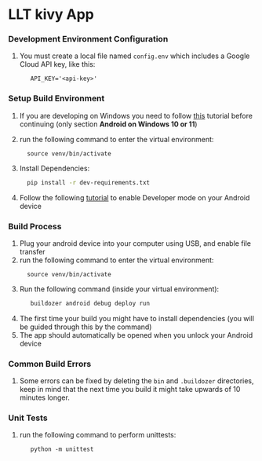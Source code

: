 # LLT kivy App

### Development Environment Configuration
1. You must create a local file named `config.env` which includes a Google Cloud API key, like this:
   ```shell
      API_KEY='<api-key>'
   
   ```

### Setup Build Environment
1. If you are developing on Windows you need to follow [this](https://buildozer.readthedocs.io/en/latest/installation.html#android-on-windows-10-or-11) tutorial before continuing (only section **Android on Windows 10 or 11**)
2. run the following command to enter the virtual environment: 
    ```shell
      source venv/bin/activate
    ```
3. Install Dependencies:
    ```bash
      pip install -r dev-requirements.txt
   ```

4. Follow the following [tutorial](https://wiki.gentoo.org/wiki/Android/adb#:~:text=Set%20up%20a%20device%20for%20development,-USB%20Communication&text=Enable%20the%20USB%20Debugging%20option,device%20under%20Settings%20%3E%20Developer%20options.&text=On%20the%20device%2C%20go%20to,Settings%20%3E%20Developer%20options%20available%20enable.) to enable Developer mode on your Android device
   
### Build Process
1. Plug your android device into your computer using USB, and enable file transfer
2. run the following command to enter the virtual environment: 
    ```shell
      source venv/bin/activate
    ```
3. Run the following command (inside your virtual environment):
   ```bash
      buildozer android debug deploy run
   ```
4. The first time your build you might have to install dependencies (you will be guided through this by the command)
5. The app should automatically be opened when you unlock your Android device 

### Common Build Errors
1. Some errors can be fixed by deleting the `bin` and `.buildozer` directories, keep in mind that the next time you
build it might take upwards of 10 minutes longer.

### Unit Tests
1. run the following command to perform unittests:
   ```shell
      python -m unittest
   ```
